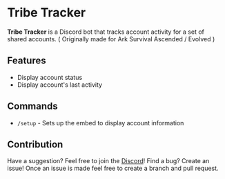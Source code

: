 # Tribe Tracker

**Tribe Tracker** is a Discord bot that tracks account activity for a set of shared accounts. ( Originally made for Ark Survival Ascended / Evolved )

## Features

- Display account status
- Display account's last activity

## Commands

- `/setup` - Sets up the embed to display account information

## Contribution

Have a suggestion? Feel free to join the [Discord](https://discord.gg/ATUud59GrU)!
Find a bug? Create an issue! Once an issue is made feel free to create a branch and pull request.
